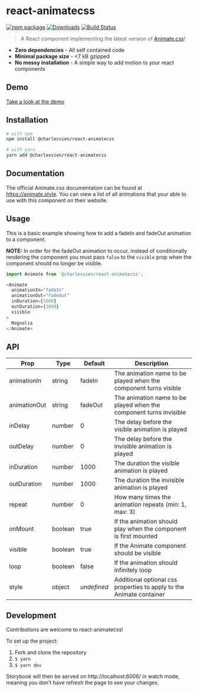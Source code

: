 # react-animatecss

[![npm package][npm-img]][npm-url]
[![Downloads][downloads-img]][downloads-url]
[![Build Status][build-img]][build-url]

> A React component implementing the latest version of [Animate.css](https://animate.style)!

- **Zero dependencies** - All self contained code
- **Minimal package size** - <7 kB gzipped
- **No messy installation** - A simple way to add motion to your react components

## Demo

[Take a look at the demo](https://react-animatecss.com/)

## Installation

```bash
# with npm
npm install @charlesvien/react-animatecss

# with yarn
yarn add @charlesvien/react-animatecss
```

## Documentation

The official Animate.css documentation can be found at https://animate.style. You can view a list of all animations that your able to use with this component on their website.

## Usage

This is a basic example showing how to add a fadeIn and fadeOut animation to a component.

**NOTE:** In order for the fadeOut animation to occur, instead of conditionally rendering the component you must pass ``false`` to the ``visible`` prop when the component should no longer be visible.

```js
import Animate from '@charlesvien/react-animatecss';

<Animate
  animationIn="fadeIn"
  animationOut="fadeOut"
  inDuration={1000}
  outDuration={1000}
  visible
>
  Magnolia
</Animate>
```

## API

| Prop         | Type     | Default     | Description                                                          |
|--------------|----------|-------------|----------------------------------------------------------------------|
| animationIn  | string   | fadeIn      | The animation name to be played when the component turns visible     |
| animationOut | string   | fadeOut     | The animation name to be played when the component turns invisible   |
| inDelay      | number   | 0           | The delay before the visible animation is played                     |
| outDelay     | number   | 0           | The delay before the invisible animation is played                   |
| inDuration   | number   | 1000        | The duration the visible animation is played                         |
| outDuration  | number   | 1000        | The duration the invisible animation is played                       |
| repeat       | number   | 0           | How many times the animation repeats (min: 1, max: 3)                |
| onMount      | boolean  | true        | If the animation should play when the component is first mounted     |
| visible      | boolean  | true        | If the Animate component should be visible                           |
| loop         | boolean  | false       | If the animation should infinitely loop                              |
| style        | object   | _undefined_ | Additional optional css properties to apply to the Animate container |

## Development

Contributions are welcome to react-animatecss!

To set up the project:

1.  Fork and clone the repository
2.  `$ yarn`
3.  `$ yarn dev`

Storybook will then be served on http://localhost:6006/ in watch mode, meaning you don't have refresh the page to see your changes.

[npm-img]:https://img.shields.io/npm/v/@charlesvien/react-animatecss
[npm-url]:https://www.npmjs.com/package/@charlesvien/react-animatecss
[build-img]:https://github.com/charlesvien/react-animatecss/actions/workflows/release.yml/badge.svg
[build-url]:https://github.com/charlesvien/react-animatecss/actions/workflows/release.yml
[downloads-img]:https://img.shields.io/npm/dt/@charlesvien/react-animatecss
[downloads-url]:https://www.npmtrends.com/@charlesvien/react-animatecss